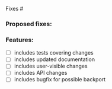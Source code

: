 Fixes #

### Proposed fixes:



### Features:

- [ ] includes tests covering changes
- [ ] includes updated documentation
- [ ] includes user-visible changes
- [ ] includes API changes
- [ ] includes bugfix for possible backport
